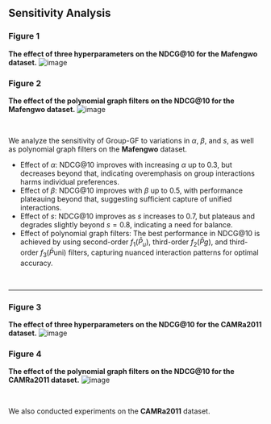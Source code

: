 ## Sensitivity Analysis

### Figure 1
**The effect of three hyperparameters on the NDCG@10 for the Mafengwo dataset.**
![image](https://github.com/user-attachments/assets/62506323-466f-4526-831c-ce2f07a015c7)


### Figure 2
**The effect of the polynomial graph filters on the NDCG@10 for the Mafengwo dataset.**
![image](https://github.com/user-attachments/assets/0ad59346-11b4-4a77-bc2e-a10983b25e5f)

<br>

We analyze the sensitivity of Group-GF to variations in $\alpha$, $\beta$, and $s$, as well as polynomial graph filters on the **Mafengwo** dataset.
- Effect of $\alpha$: NDCG@10 improves with increasing $\alpha$ up to 0.3, but decreases beyond that, indicating overemphasis on group interactions harms individual preferences.
- Effect of $\beta$: NDCG@10 improves with $\beta$ up to 0.5, with performance plateauing beyond that, suggesting sufficient capture of unified interactions.
- Effect of $s$: NDCG@10 improves as $s$ increases to 0.7, but plateaus and degrades slightly beyond $s=0.8$, indicating a need for balance.
- Effect of polynomial graph filters: The best performance in NDCG@10 is achieved by using second-order $f_1(\bar{P}_u)$, third-order $f_2(\bar{P}g)$, and third-order $f_3(\bar{P}{\text{uni}})$ filters, capturing nuanced interaction patterns for optimal accuracy.

<br>

---

### Figure 3
**The effect of three hyperparameters on the NDCG@10 for the CAMRa2011 dataset.**
![image](https://github.com/user-attachments/assets/b4d0acd8-35af-4283-9791-f6f315080162)


### Figure 4
**The effect of the polynomial graph filters on the NDCG@10 for the CAMRa2011 dataset.**
![image](https://github.com/user-attachments/assets/af1c0fb2-2c11-414e-841f-5c326bdbcb52)

<br>

We also conducted experiments on the **CAMRa2011** dataset.
